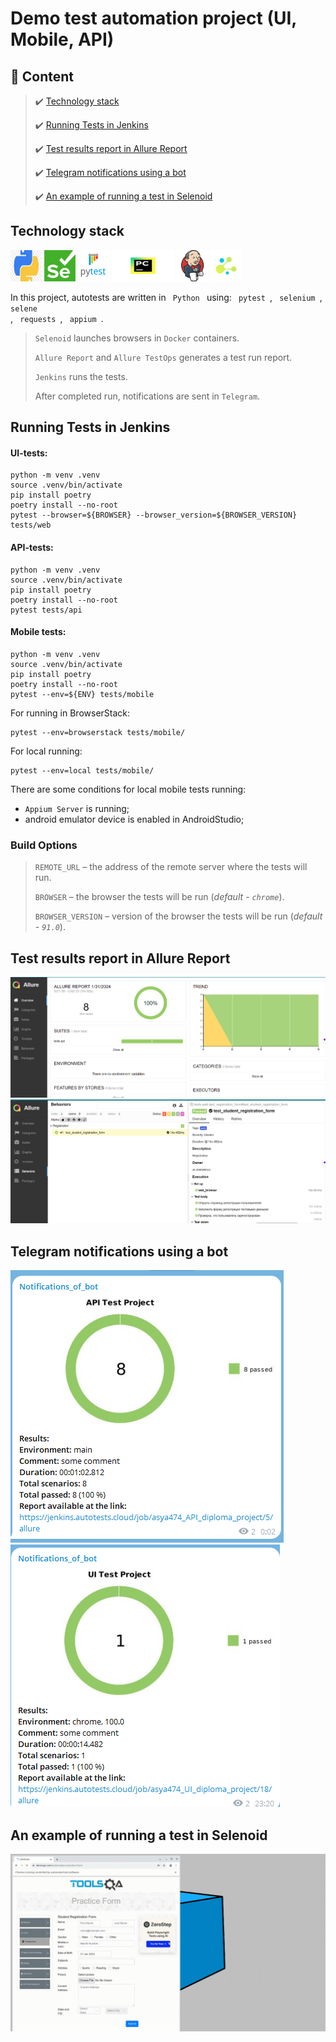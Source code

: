 # Demo test automation project (UI, Mobile, API)

## :page_with_curl:    Content

> :heavy_check_mark: [Technology stack](#technology-stack)
>
> :heavy_check_mark: [Running Tests in Jenkins](#running_tests_in_jenkins)
>
> :heavy_check_mark: [Test results report in Allure Report](#allure-report)
>
> :heavy_check_mark: [Telegram notifications using a bot](#telegram-notifications-using-a-bot)
>
> :heavy_check_mark: [An example of running a test in Selenoid](#example-of-running-a-test-in-selenoid)

## Technology stack

<p align="center"></p>
<a href="https://www.python.org/"><img src="files/readme_images/python.jpg" width="50" height="50"  alt="PYTHON"/></a>
<a href="https://www.selenium.dev/"><img src="files/readme_images/selenium.png" width="50" height="50"  alt="SELENIUM"/></a>
<a href="https://docs.pytest.org/en/"><img src="files/readme_images/pytest.png" width="50" height="50"  alt="PYTEST"/></a>
<a href="https://www.jetbrains.com/ru-ru/pycharm/"><img src="files/readme_images/jetbrains-pycharm5998.jpg" width="100" height="50"  alt="PYCHARM"/></a>
<a href="https://www.jenkins.io/"><img src="files/readme_images/jenkins.png" width="50" height="50"  alt="JENKINS"/></a>
<a href="https://python-poetry.org/"><img src="files/readme_images/selene.png" width="50" height="50"  alt="SELENE"/></a>

In this project, autotests are written in <code> Python </code> using:
<code> pytest </code>,
<code> selenium </code>,
<code> selene </code>,
<code> requests </code>,
<code> appium </code>.
>
> <code>Selenoid</code> launches browsers in <code>Docker</code> containers.
>
> <code>Allure Report</code> and <code>Allure TestOps</code> generates a test run report.
>
> <code>Jenkins</code> runs the tests.
>
> After completed run, notifications are sent in <code>Telegram</code>.

## Running Tests in Jenkins

#### UI-tests:

```
python -m venv .venv
source .venv/bin/activate
pip install poetry
poetry install --no-root
pytest --browser=${BROWSER} --browser_version=${BROWSER_VERSION} tests/web
```

#### API-tests:

```
python -m venv .venv
source .venv/bin/activate
pip install poetry
poetry install --no-root
pytest tests/api
```

#### Mobile tests:

```
python -m venv .venv
source .venv/bin/activate
pip install poetry
poetry install --no-root
pytest --env=${ENV} tests/mobile
```

For running in BrowserStack:

```
pytest --env=browserstack tests/mobile/
```

For local running:

```
pytest --env=local tests/mobile/
```

There are some conditions for local mobile tests running:

- <code>Appium Server</code> is running;
- android emulator device is enabled in AndroidStudio;

### Build Options

> <code>REMOTE_URL</code> – the address of the remote server where the tests will run.
>
> <code>BROWSER</code> – the browser the tests will be run (_default - <code>chrome</code>_).
>
> <code>BROWSER_VERSION</code> – version of the browser the tests will be run (_default - <code>91.0</code>_).

## Test results report in Allure Report

<img src="files/readme_images/api_allure.png"   alt="API"/></a>
<img src="files/readme_images/ui_allure.png" alt="UI"/></a>

## Telegram notifications using a bot

<img src="files/readme_images/api_telegram.png"   alt="API"/></a>
<img src="files/readme_images/ui_telegram.png" alt="UI"/></a>
## An example of running a test in Selenoid
![autotest_gif](files/readme_images/selenoid.gif)
